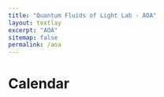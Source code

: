 ```yaml
---
title: "Quantum Fluids of Light Lab - AOA"
layout: textlay
excerpt: "AOA"
sitemap: false
permalink: /aoa
---
```


# Calendar


